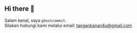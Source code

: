 ## Hi there 👋

Salam kenal, saya `ghostcommit`.  
Silakan hubungi kami melalui email: [tangankanan4u@gmail.com](mailto:tangankanan4u@gmail.com)
